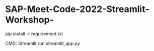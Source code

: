 # SAP-Meet-Code-2022-Streamlit-Workshop-
pip install -r requirement.txt




CMD: Streamlit run streamlit_app.py

